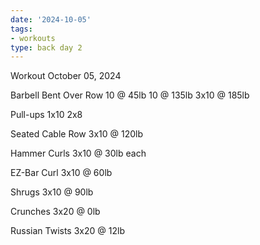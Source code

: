```yaml
---
date: '2024-10-05'
tags:
- workouts
type: back day 2
---
```


Workout October 05, 2024

Barbell Bent Over Row
10 @ 45lb
10 @ 135lb
3x10 @ 185lb

Pull-ups
1x10
2x8

Seated Cable Row
3x10 @ 120lb

Hammer Curls
3x10 @ 30lb each

EZ-Bar Curl
3x10 @ 60lb

Shrugs
3x10 @ 90lb

Crunches
3x20 @ 0lb

Russian Twists
3x20 @ 12lb